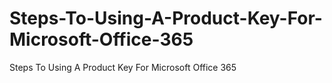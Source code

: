 # Steps-To-Using-A-Product-Key-For-Microsoft-Office-365
Steps To Using A Product Key For Microsoft Office 365
